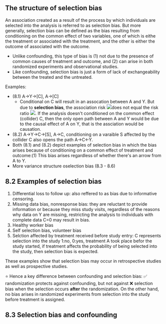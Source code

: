 ## The structure of selection bias
An association created as a result of the process by which individuals are selected into the analysis is referred to as selection bias. But more generally, selection bias can be defined as the bias resulting from conditioning on the common effect of two variables, one of which is eithe the treatment or associated with the treatment, and the other is either the outcome of associated with the outcome. 
- Unlike confounding, this type of bias is (1) not due to the presence of common causes of treatment and outcome, and (2) can arise in both randomized experiments and observational studies. 
- Like confounding, selection bias is just a form of lack of exchangeability between the treated and the untreated. 

Examples:
- (8.1) A->Y->[C], A->[C]
  - Conditional on C will result in an assocation between A and Y. But due to **selection bias**, the association risk <img src="https://render.githubusercontent.com/render/math?math=Pr[Y=1|A=1, C=0]/Pr[Y=1|A=0, C=0]">does not equal the risk ratio <img src="https://render.githubusercontent.com/render/math?math=Pr[Y^{a=1}=1]/Pr[Y^{a=0}=1]">. If the analysis doesn't conditioned on the common effect (collider) C, then the only open path between A and Y would be due to the causal effect of A on Y, that is the assciation would be causation.
- (8.2) A->Y->C->[S], A->C, conditioning on a varaible S affected by the collider C also opens the path A->C<-Y.
- Both (8.1) and (8.2) depict examples of selection bias in which the bias arises because of conditioning on a common effect of treatment and outcome:(1) This bias arises regardless of whether there's an arrow from A to Y.
- More variance structure oselection bias (8.3 - 8.6)

## 8.2 Examples of selection bias
1. Differential loss to follow up: also reffered to as bias due to informative censoring.
2. Missing data bias, nonresponse bias: they are reluctant to provide information or because they miss study visits, regardless of the reasons why data on Y are missing, restricting the analysis to individuals with complete data C=0 may result in bias.
3. Healthy worker bias
4. Self selection bias, volunteer bias
5. Selction affected by treatment received before study entry: C represents selection into the study 1:no, 0:yes, treatment A took place befor the study started, if treatment affects the probability of being selected into the study, then selection bias is expected.

These examples show that selection bias may occur in retrospective studies as well as prospective studies. 

⭐ Hence a key difference between confounding and selection bias: ✅ randomization protects against confounding, but not against ❌ selection bias when the selection occurs **after** the randomization. On the other hand, no bias arises in randomized experiments from selection into the study before treatment is assigned. 

## 8.3 Selection bias and confounding
